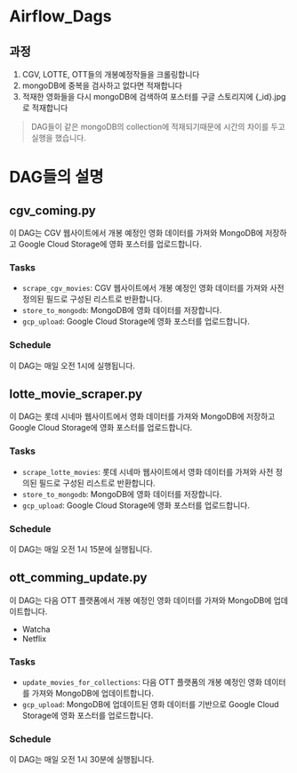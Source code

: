 # Airflow_Dags
## 과정
1. CGV, LOTTE, OTT들의 개봉예정작들을 크롤링합니다
2. mongoDB에 중복을 검사하고 없다면 적재합니다
3. 적재한 영화들을 다시 mongoDB에 검색하여 포스터를 구글 스토리지에 {_id}.jpg로 적재합니다

>DAG들이 같은 mongoDB의 collection에 적재되기때문에 시간의 차이를 두고 실행을 했습니다.

# DAG들의 설명

## cgv_coming.py

이 DAG는 CGV 웹사이트에서 개봉 예정인 영화 데이터를 가져와 MongoDB에 저장하고 Google Cloud Storage에 영화 포스터를 업로드합니다.

### Tasks

* `scrape_cgv_movies`: CGV 웹사이트에서 개봉 예정인 영화 데이터를 가져와 사전 정의된 필드로 구성된 리스트로 반환합니다.
* `store_to_mongodb`: MongoDB에 영화 데이터를 저장합니다.
* `gcp_upload`: Google Cloud Storage에 영화 포스터를 업로드합니다.

### Schedule

이 DAG는 매일 오전 1시에 실행됩니다.

## lotte_movie_scraper.py

이 DAG는 롯데 시네마 웹사이트에서 영화 데이터를 가져와 MongoDB에 저장하고 Google Cloud Storage에 영화 포스터를 업로드합니다.

### Tasks

* `scrape_lotte_movies`: 롯데 시네마 웹사이트에서 영화 데이터를 가져와 사전 정의된 필드로 구성된 리스트로 반환합니다.
* `store_to_mongodb`: MongoDB에 영화 데이터를 저장합니다.
* `gcp_upload`: Google Cloud Storage에 영화 포스터를 업로드합니다.

### Schedule

이 DAG는 매일 오전 1시 15분에 실행됩니다.

## ott_comming_update.py

이 DAG는 다음 OTT 플랫폼에서 개봉 예정인 영화 데이터를 가져와 MongoDB에 업데이트합니다.

* Watcha
* Netflix

### Tasks

* `update_movies_for_collections`: 다음 OTT 플랫폼의 개봉 예정인 영화 데이터를 가져와 MongoDB에 업데이트합니다.
* `gcp_upload`: MongoDB에 업데이트된 영화 데이터를 기반으로 Google Cloud Storage에 영화 포스터를 업로드합니다.

### Schedule

이 DAG는 매일 오전 1시 30분에 실행됩니다.
